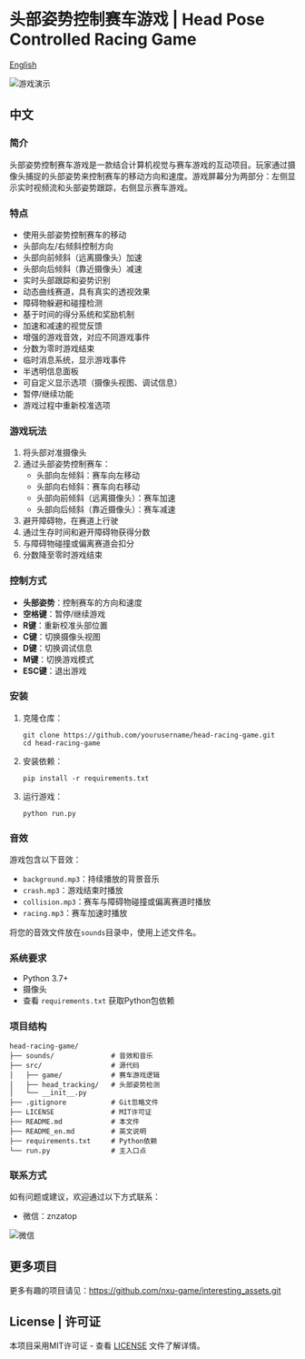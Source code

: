 # 头部姿势控制赛车游戏 | Head Pose Controlled Racing Game

[English](README_en.md)

![游戏演示](https://github.com/nxu-game/interesting_assets/raw/main/images/head_racing_game.png)

## 中文

### 简介

头部姿势控制赛车游戏是一款结合计算机视觉与赛车游戏的互动项目。玩家通过摄像头捕捉的头部姿势来控制赛车的移动方向和速度。游戏屏幕分为两部分：左侧显示实时视频流和头部姿势跟踪，右侧显示赛车游戏。

### 特点

- 使用头部姿势控制赛车的移动
- 头部向左/右倾斜控制方向
- 头部向前倾斜（远离摄像头）加速
- 头部向后倾斜（靠近摄像头）减速
- 实时头部跟踪和姿势识别
- 动态曲线赛道，具有真实的透视效果
- 障碍物躲避和碰撞检测
- 基于时间的得分系统和奖励机制
- 加速和减速的视觉反馈
- 增强的游戏音效，对应不同游戏事件
- 分数为零时游戏结束
- 临时消息系统，显示游戏事件
- 半透明信息面板
- 可自定义显示选项（摄像头视图、调试信息）
- 暂停/继续功能
- 游戏过程中重新校准选项

### 游戏玩法

1. 将头部对准摄像头
2. 通过头部姿势控制赛车：
   - 头部向左倾斜：赛车向左移动
   - 头部向右倾斜：赛车向右移动
   - 头部向前倾斜（远离摄像头）：赛车加速
   - 头部向后倾斜（靠近摄像头）：赛车减速
3. 避开障碍物，在赛道上行驶
4. 通过生存时间和避开障碍物获得分数
5. 与障碍物碰撞或偏离赛道会扣分
6. 分数降至零时游戏结束

### 控制方式

- **头部姿势**：控制赛车的方向和速度
- **空格键**：暂停/继续游戏
- **R键**：重新校准头部位置
- **C键**：切换摄像头视图
- **D键**：切换调试信息
- **M键**：切换游戏模式
- **ESC键**：退出游戏

### 安装

1. 克隆仓库：
   ```
   git clone https://github.com/yourusername/head-racing-game.git
   cd head-racing-game
   ```

2. 安装依赖：
   ```
   pip install -r requirements.txt
   ```

3. 运行游戏：
   ```
   python run.py
   ```

### 音效

游戏包含以下音效：
- `background.mp3`：持续播放的背景音乐
- `crash.mp3`：游戏结束时播放
- `collision.mp3`：赛车与障碍物碰撞或偏离赛道时播放
- `racing.mp3`：赛车加速时播放

将您的音效文件放在`sounds`目录中，使用上述文件名。

### 系统要求

- Python 3.7+
- 摄像头
- 查看 `requirements.txt` 获取Python包依赖

### 项目结构

```
head-racing-game/
├── sounds/              # 音效和音乐
├── src/                 # 源代码
│   ├── game/            # 赛车游戏逻辑
│   ├── head_tracking/   # 头部姿势检测
│   └── __init__.py
├── .gitignore           # Git忽略文件
├── LICENSE              # MIT许可证
├── README.md            # 本文件
├── README_en.md         # 英文说明
├── requirements.txt     # Python依赖
└── run.py               # 主入口点
```

### 联系方式

如有问题或建议，欢迎通过以下方式联系：

- 微信：znzatop

![微信](https://github.com/nxu-game/interesting_assets/raw/main/images/wechat.jpg)

## 更多项目

更多有趣的项目请见：https://github.com/nxu-game/interesting_assets.git

## License | 许可证

本项目采用MIT许可证 - 查看 [LICENSE](LICENSE) 文件了解详情。
